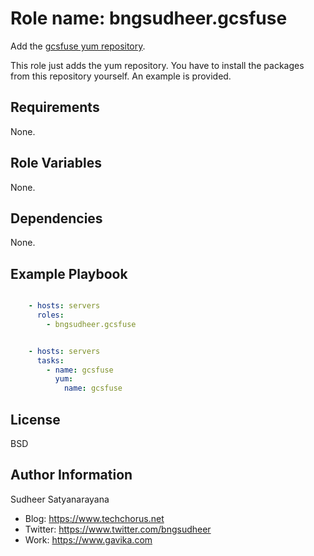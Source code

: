 Role name: bngsudheer.gcsfuse
=========

Add the [gcsfuse yum repository](https://github.com/GoogleCloudPlatform/gcsfuse/blob/master/docs/installing.md).

This role just adds the yum repository. You have to install the packages from this repository yourself. An example is provided.

Requirements
------------

None.

Role Variables
--------------

None.

Dependencies
------------

None.

Example Playbook
----------------

```yml

    - hosts: servers
      roles:
        - bngsudheer.gcsfuse
```

```yml

    - hosts: servers
      tasks:
        - name: gcsfuse
          yum:
            name: gcsfuse
```

License
-------

BSD


Author Information
------------------

Sudheer Satyanarayana
* Blog: https://www.techchorus.net
* Twitter: https://www.twitter.com/bngsudheer
* Work: https://www.gavika.com
